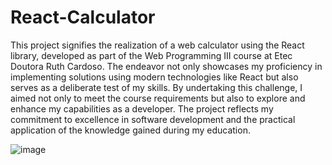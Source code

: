 # React-Calculator
This project signifies the realization of a web calculator using the React library, developed as part of the Web Programming III course at Etec Doutora Ruth Cardoso. The endeavor not only showcases my proficiency in implementing solutions using modern technologies like React but also serves as a deliberate test of my skills. By undertaking this challenge, I aimed not only to meet the course requirements but also to explore and enhance my capabilities as a developer. The project reflects my commitment to excellence in software development and the practical application of the knowledge gained during my education.

![image](https://github.com/VictorRaphaelSF/React-Calculator/assets/141746581/e79f958d-e4fc-4307-bd38-aab61cd86270)


